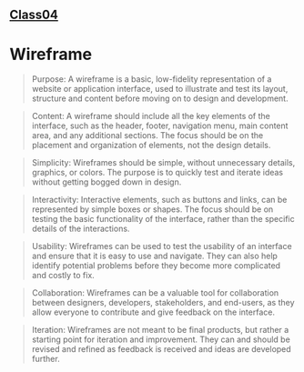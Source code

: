 ## [Class04](/Class04/)

# Wireframe

>Purpose: A wireframe is a basic, low-fidelity representation of a website or application interface, used to illustrate and test its layout, structure and content before moving on to design and development.

>Content: A wireframe should include all the key elements of the interface, such as the header, footer, navigation menu, main content area, and any additional sections. The focus should be on the placement and organization of elements, not the design details.

>Simplicity: Wireframes should be simple, without unnecessary details, graphics, or colors. The purpose is to quickly test and iterate ideas without getting bogged down in design.

>Interactivity: Interactive elements, such as buttons and links, can be represented by simple boxes or shapes. The focus should be on testing the basic functionality of the interface, rather than the specific details of the interactions.

>Usability: Wireframes can be used to test the usability of an interface and ensure that it is easy to use and navigate. They can also help identify potential problems before they become more complicated and costly to fix.

>Collaboration: Wireframes can be a valuable tool for collaboration between designers, developers, stakeholders, and end-users, as they allow everyone to contribute and give feedback on the interface.

>Iteration: Wireframes are not meant to be final products, but rather a starting point for iteration and improvement. They can and should be revised and refined as feedback is received and ideas are developed further.

